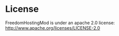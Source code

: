 # License #

FreedomHostingMod is under an apache 2.0 license: http://www.apache.org/licenses/LICENSE-2.0